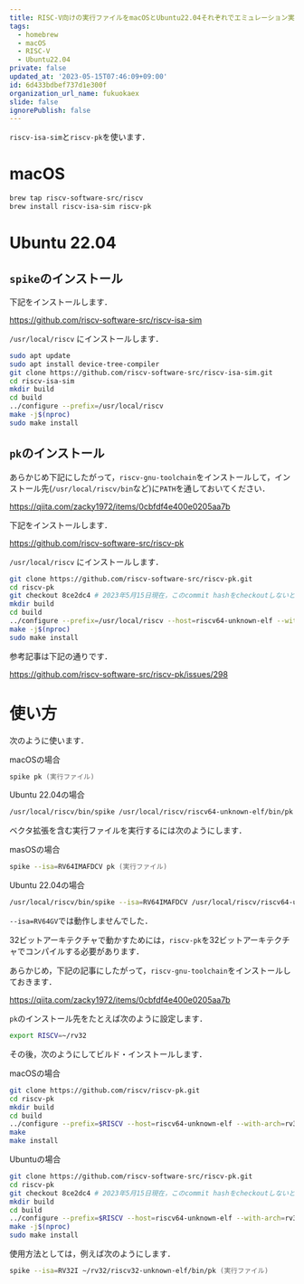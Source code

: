 ```yaml
---
title: RISC-V向けの実行ファイルをmacOSとUbuntu22.04それぞれでエミュレーション実行する方法
tags:
  - homebrew
  - macOS
  - RISC-V
  - Ubuntu22.04
private: false
updated_at: '2023-05-15T07:46:09+09:00'
id: 6d433bdbef737d1e300f
organization_url_name: fukuokaex
slide: false
ignorePublish: false
---
```

`riscv-isa-sim`と`riscv-pk`を使います．

# macOS

```zsh
brew tap riscv-software-src/riscv
brew install riscv-isa-sim riscv-pk
```

# Ubuntu 22.04

## `spike`のインストール

下記をインストールします．

https://github.com/riscv-software-src/riscv-isa-sim

`/usr/local/riscv` にインストールします．

```bash
sudo apt update
sudo apt install device-tree-compiler
git clone https://github.com/riscv-software-src/riscv-isa-sim.git
cd riscv-isa-sim
mkdir build
cd build
../configure --prefix=/usr/local/riscv
make -j$(nproc)
sudo make install
```

## `pk`のインストール

あらかじめ下記にしたがって，`riscv-gnu-toolchain`をインストールして，インストール先(`/usr/local/riscv/bin`など)に`PATH`を通しておいてください．

https://qiita.com/zacky1972/items/0cbfdf4e400e0205aa7b

下記をインストールします．

https://github.com/riscv-software-src/riscv-pk

`/usr/local/riscv` にインストールします．

```bash
git clone https://github.com/riscv-software-src/riscv-pk.git
cd riscv-pk
git checkout 8ce2dc4 # 2023年5月15日現在，このcommit hashをcheckoutしないとpkが正常に動作しません
mkdir build
cd build
../configure --prefix=/usr/local/riscv --host=riscv64-unknown-elf --with-arch=rv64gc_zifencei
make -j$(nproc)
sudo make install
```

参考記事は下記の通りです．

https://github.com/riscv-software-src/riscv-pk/issues/298

# 使い方

次のように使います．

macOSの場合

```zsh
spike pk (実行ファイル)
```

Ubuntu 22.04の場合

```bash
/usr/local/riscv/bin/spike /usr/local/riscv/riscv64-unknown-elf/bin/pk (実行ファイル)
```

ベクタ拡張を含む実行ファイルを実行するには次のようにします．

masOSの場合

```zsh
spike --isa=RV64IMAFDCV pk (実行ファイル)
```

Ubuntu 22.04の場合

```bash
/usr/local/riscv/bin/spike --isa=RV64IMAFDCV /usr/local/riscv/riscv64-unknown-elf/bin/pk (実行ファイル)
```

`--isa=RV64GV`では動作しませんでした．

32ビットアーキテクチャで動かすためには，`riscv-pk`を32ビットアーキテクチャでコンパイルする必要があります．

あらかじめ，下記の記事にしたがって，`riscv-gnu-toolchain`をインストールしておきます．

https://qiita.com/zacky1972/items/0cbfdf4e400e0205aa7b

`pk`のインストール先をたとえば次のように設定します．

```zsh
export RISCV=~/rv32
```

その後，次のようにしてビルド・インストールします．

macOSの場合

```zsh
git clone https://github.com/riscv/riscv-pk.git
cd riscv-pk
mkdir build
cd build
../configure --prefix=$RISCV --host=riscv64-unknown-elf --with-arch=rv32i
make
make install
```

Ubuntuの場合

```bash
git clone https://github.com/riscv-software-src/riscv-pk.git
cd riscv-pk
git checkout 8ce2dc4 # 2023年5月15日現在，このcommit hashをcheckoutしないとpkが正常に動作しません
mkdir build
cd build
../configure --prefix=$RISCV --host=riscv64-unknown-elf --with-arch=rv32i_zifencei
make -j$(nproc)
sudo make install
```

使用方法としては，例えば次のようにします．

```zsh
spike --isa=RV32I ~/rv32/riscv32-unknown-elf/bin/pk (実行ファイル)
```






